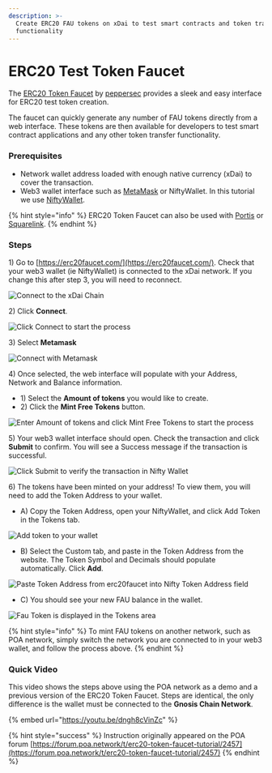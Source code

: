 ```yaml
---
description: >-
  Create ERC20 FAU tokens on xDai to test smart contracts and token transfer
  functionality
---
```


# ERC20 Test Token Faucet

The [ERC20 Token Faucet](https://erc20faucet.com/) by [peppersec](https://peppersec.com/) provides a sleek and easy interface for ERC20 test token creation.&#x20;

The faucet can quickly generate any number of FAU tokens directly from a web interface. These tokens are then available for developers to test smart contract applications and any other token transfer functionality.

### Prerequisites

* Network wallet address loaded with enough native currency (xDai) to cover the transaction.
* Web3 wallet interface such as [MetaMask](../../for-users/wallets/metamask/metamask-setup.md) or NiftyWallet. In this tutorial we use [NiftyWallet](https://forum.poa.network/t/nifty-wallet-is-back-on-the-chrome-store/2408).

{% hint style="info" %}
ERC20 Token Faucet can also be used with [Portis](https://www.portis.io/) or [Squarelink](https://squarelink.com/).
{% endhint %}

### Steps

1\) Go to [https://erc20faucet.com/](https://erc20faucet.com/).  Check that your web3 wallet (ie NiftyWallet) is connected to the xDai network. If you change this after step 3, you will need to reconnect.



![Connect to the xDai Chain](../../.gitbook/assets/xDai-connct.png)

2\) Click **Connect**.

![Click Connect to start the process](../../.gitbook/assets/connect\_1.png)

3\) Select **Metamask**

![Connect with Metamask](../../.gitbook/assets/metamask\_connect.png)

4\) Once selected, the web interface will populate with your Address, Network and Balance information.

* 1\) Select the **Amount of tokens** you would like to create.
* 2\) Click the **Mint Free Tokens** button.

![Enter Amount of tokens and click Mint Free Tokens to start the process](../../.gitbook/assets/token\_2.png)

5\) Your web3 wallet interface should open. Check the transaction and click **Submit** to confirm. You will see a Success message if the transaction is successful.

![Click Submit to verify the transaction in Nifty Wallet](<../../.gitbook/assets/nifty 2.png>)

6\) The tokens have been minted on your address! To view them, you will need to add the Token Address to your wallet.

* A) Copy the Token Address, open your NiftyWallet, and click Add Token in the Tokens tab.

![Add token to your wallet](<../../.gitbook/assets/Add Token.png>)

* B) Select the Custom tab, and paste in the Token Address from the website. The Token Symbol and Decimals should populate automatically. Click **Add**.

![Paste Token Address from erc20faucet into Nifty Token Address field](../../.gitbook/assets/click\_add.png)

* C) You should see your new FAU balance in the wallet.

![Fau Token is displayed in the Tokens area](../../.gitbook/assets/fau\_end.png)

{% hint style="info" %}
To mint FAU tokens on another network, such as POA network, simply switch the network you are connected to in your web3 wallet, and follow the process above.
{% endhint %}

### Quick Video

This video shows the steps above using the POA network as a demo and a previous version of the ERC20 Token Faucet. Steps are identical, the only difference is the wallet must be connected to the **Gnosis Chain Network**.

{% embed url="https://youtu.be/dngh8cVinZc" %}

{% hint style="success" %}
Instruction originally appeared on the POA forum [https://forum.poa.network/t/erc20-token-faucet-tutorial/2457](https://forum.poa.network/t/erc20-token-faucet-tutorial/2457)
{% endhint %}
